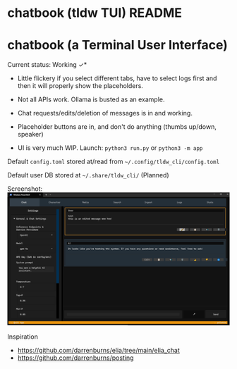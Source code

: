 # chatbook (tldw TUI) README

# chatbook (a Terminal User Interface)

Current status: Working ✓*
- Little flickery if you select different tabs, have to select logs first and then it will properly show the placeholders.
- Not all APIs work. Ollama is busted as an example.
- Chat requests/edits/deletion of messages is in and working.
- Placeholder buttons are in, and don't do anything (thumbs up/down, speaker)

- UI is very much WIP.
Launch: `python3 run.py` or `python3 -m app` 


Default `config.toml` stored at/read from `~/.config/tldw_cli/config.toml`

Default user DB stored at `~/.share/tldw_cli/` (Planned)

Screenshot:
![Screenshot.PNG](./Screenshot.PNG)

Inspiration
- https://github.com/darrenburns/elia/tree/main/elia_chat
- https://github.com/darrenburns/posting
